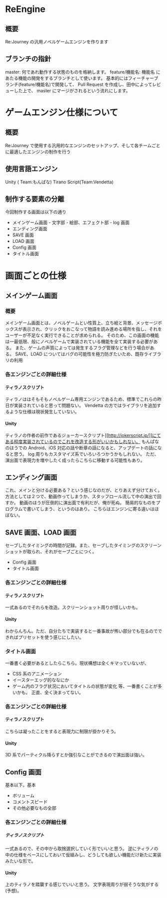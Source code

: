# ReEngine

## 概要

Re:Journey の汎用ノベルゲームエンジンを作ります

## ブランチの指針

master: 何であれ動作する状態のものを格納します。 feature/機能名: 機能名 にあたる機能の開発をするブランチとして使います。 基本的にはフィーチャーブランチ(feature/機能名)で開発して、 Pull Request を作成し、田中によってレビューした上で、 master にマージがされるという流れにします。

# ゲームエンジン仕様について

## 概要

Re:Journey で使用する汎用的なエンジンのセットアップ、そして各チームごとに最適したエンジンの制作を行う

## 使用言語エンジン

Unity ( Team:もんぱな)
Tirano Script(Team:Vendetta)

## 制作する要素の分離

今回制作する画面は以下の通り

- メインゲーム画面 - 文字部 - 絵部、エフェクト部 - log 画面
- エンディング画面
- SAVE 画面
- LOAD 画面
- Config 画面
- タイトル画面

# 画面ごとの仕様

## メインゲーム画面

### 概要

メインゲーム画面とは、ノベルゲームとい性質上、立ち絵と背景、メッセージボックスが表示され、クリックをおこなって物語を読み進める場所を指し、それをユーザーが不足なく実行できることが求められる。
そのため、この画面の機能は一最低限、般にノベルゲームで実装されている機能を全て実装する必要がある。
また、ゲームの声質によっては発生するフラグ管理などを行う場合がある。
SAVE、LOAD についてはバグの可能性を極力防ぎたいため、既存ライブラリの利用

### 各エンジンごとの詳細仕様

#### ティラノスクリプト

ティラノははそもそもノベルゲーム専用エンジンであるため、標準でこれらの昨日が実装されていると思って問題ない。
Vendetta の方ではライブラリを追加するような仕様は現状発生していない。

#### Unity

ティラノの作者の前作であるジョーカースクリプト[[http://jokerscript.jp/]]にてある程度実装されているのでこれを改造する形がいいかもしれない。
もんぱなのほうでの Android、iOS 対応の話や断章の話になると、アップデートの話になると思う。
log 周りもカスタマイズ系でいろいろつかうかもしれない。
ただ、演出面で表現力を増やしたく成ったらこちらに移動する可能性もあり。

## エンディング画面

これ、メインと分ける必要ある？という感じなのだが、とりあえず分けておく。
方法としては２つで、動画作ってしまうか、スタッフロール流して中の演出で回すか。
動画のほうが圧倒的に演出面で有利だが、俺が死ぬ。
簡易的なものをプログラムで書いてしまう、というのはあり。 こちらはエンジンに寄る違いはほぼない。

## SAVE 画面、LOAD 画面

セーブしたタイミングの時間が記録。また、セーブしたタイミングのスクリーンショットが取られ、それがセーブごとにつく。

- Config 画面
- タイトル画面

### 各エンジンごとの詳細仕様

#### ティラノスクリプト

一式あるのでそれらを改造。スクリーンショット周りが怪しいかも。

#### Unity

わからんちん。ただ、自分たちで実装すると一番事故が怖い部分でも在るのでできればプリセットを使う感じにしたい。

### タイトル画面

一番書く必要があるとしたらこちら。現状構想は全くキマっていないが、

- CSS 系のアニメーション
- イースターエッグ的ななにか
- ゲーム内のフラグ状況においてタイトルの状態が変化
  等、一番書くことが多いかも。
  正直、全く決まってない。

### 各エンジンごとの詳細仕様

#### ティラノスクリプト

こちらは凝ったことをすると表現力に制限が掛かりそう。

#### Unity

3D 系でパーティクル降らすとか強引なことができるので演出面は強い。

## Config 画面

基本以下。基本

- ボリューム
- コメントスピード
- その他必要なもの全部

### 各エンジンごとの詳細仕様

##### ティラノスクリプト

一式あるので、その中から取捨選択していく形でいいと思う。
逆にティラノの中の仕様をベースにしておいて仮組みし、どうしても欲しい機能だけ新たに実装みたいな形で。

#### Unity

上のティラノを踏襲する感じでいいと思う。
文字表現周りが弱そうな気がする(予想)。
